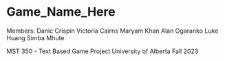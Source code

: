 # Game_Name_Here

Members:
Danic Crispin
Victoria Cairns
Maryam Khan
Alan Ogaranko
Luke Huang
Simba Mhute

MST 350 - Text Based Game Project
University of Alberta
Fall 2023
